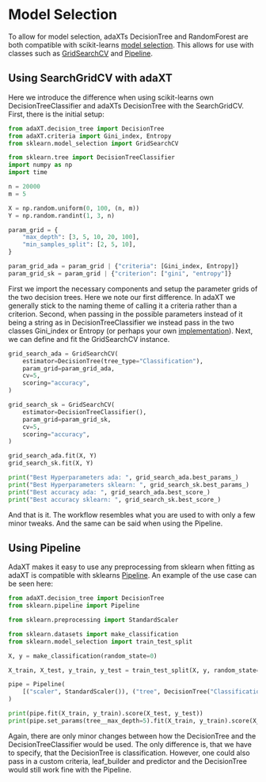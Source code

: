 # Model Selection
To allow for model selection, adaXTs DecisionTree and RandomForest are both
compatible with scikit-learns [model
selection](https://scikit-learn.org/1.5/modules/grid_search.html#exhaustive-grid-search).
This allows for use with classes such as
[GridSearchCV](https://scikit-learn.org/dev/modules/generated/sklearn.model_selection.GridSearchCV.html)
and
[Pipeline](https://scikit-learn.org/1.5/modules/generated/sklearn.pipeline.Pipeline.html).


## Using SearchGridCV with adaXT
Here we introduce the difference when using scikit-learns own
DecisionTreeClassifier and adaXTs DecisionTree with the SearchGridCV. First,
there is the initial setup:

```python
from adaXT.decision_tree import DecisionTree
from adaXT.criteria import Gini_index, Entropy
from sklearn.model_selection import GridSearchCV

from sklearn.tree import DecisionTreeClassifier
import numpy as np
import time

n = 20000
m = 5

X = np.random.uniform(0, 100, (n, m))
Y = np.random.randint(1, 3, n)

param_grid = {
    "max_depth": [3, 5, 10, 20, 100],
    "min_samples_split": [2, 5, 10],
}

param_grid_ada = param_grid | {"criteria": [Gini_index, Entropy]}
param_grid_sk = param_grid | {"criterion": ["gini", "entropy"]}
```
First we import the necessary components and setup the parameter grids of the
two decision trees. Here we note our first difference. In adaXT we generally
stick to the naming theme of calling it a criteria rather than a criterion.
Second, when passing in the possible parameters instead of it being a string as
in DecisionTreeClassifier we instead pass in the two classes Gini_index or
Entropy (or perhaps your own [implementation](creatingCriteria.md)). Next, we
can define and fit the GridSearchCV instance.

```python
grid_search_ada = GridSearchCV(
    estimator=DecisionTree(tree_type="Classification"),
    param_grid=param_grid_ada,
    cv=5,
    scoring="accuracy",
)

grid_search_sk = GridSearchCV(
    estimator=DecisionTreeClassifier(),
    param_grid=param_grid_sk,
    cv=5,
    scoring="accuracy",
)

grid_search_ada.fit(X, Y)
grid_search_sk.fit(X, Y)

print("Best Hyperparameters ada: ", grid_search_ada.best_params_)
print("Best Hyperparameters sklearn: ", grid_search_sk.best_params_)
print("Best accuracy ada: ", grid_search_ada.best_score_)
print("Best accuracy sklearn: ", grid_search_sk.best_score_)

```
And that is it. The workflow resembles what you are used to with only a few
minor tweaks. And the same can be said when using the Pipeline.


## Using Pipeline

AdaXT makes it easy to use any preprocessing from sklearn when fitting as adaXT
is compatible with sklearns
[Pipeline](https://scikit-learn.org/1.5/modules/generated/sklearn.pipeline.Pipeline.html).
An example of the use case can be seen here:
```python
from adaXT.decision_tree import DecisionTree
from sklearn.pipeline import Pipeline

from sklearn.preprocessing import StandardScaler

from sklearn.datasets import make_classification
from sklearn.model_selection import train_test_split

X, y = make_classification(random_state=0)

X_train, X_test, y_train, y_test = train_test_split(X, y, random_state=0)

pipe = Pipeline(
    [("scaler", StandardScaler()), ("tree", DecisionTree("Classification"))]
)

print(pipe.fit(X_train, y_train).score(X_test, y_test))
print(pipe.set_params(tree__max_depth=5).fit(X_train, y_train).score(X_test, y_test))
```

Again, there are only minor changes between how the DecisionTree and the
DecisionTreeClassifier would be used. The only difference is, that we have to
specify, that the DecisionTree is classification. However, one could also pass
in a custom criteria, leaf_builder and predictor and the DecisionTree would still work
fine with the Pipeline.






